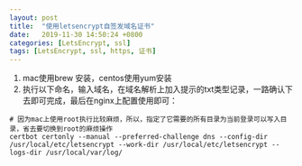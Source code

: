```yaml
---
layout: post
title:  "使用letsencrypt自签发域名证书"
date:   2019-11-30 14:50:24 +0800
categories: [LetsEncrypt, ssl]
tags: [LetsEncrypt, ssl, https, 证书]
---
```



1. mac使用brew 安装，centos使用yum安装  
1. 执行以下命名，输入域名，在域名解析上加入提示的txt类型记录，一路确认下去即可完成，最后在nginx上配置使用即可：  

```
# 因为mac上使用root执行比较麻烦，所以，指定了它需要的所有目录为当前登录可以写入目录，省去要切换到root的麻烦操作   
certbot certonly --manual --preferred-challenge dns --config-dir /usr/local/etc/letsencrypt --work-dir /usr/local/etc/letsencrypt --logs-dir /usr/local/var/log/

```
